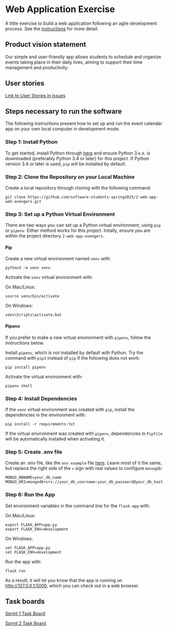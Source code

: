 # Web Application Exercise

A little exercise to build a web application following an agile development process. See the [instructions](instructions.md) for more detail.

## Product vision statement

Our simple and user-friendly app allows students to schedule and organize events taking place in their daily lives, aiming to support their time management and productivity. 

## User stories

[Link to User Stories in Issues](https://github.com/software-students-spring2025/2-web-app-web-avengers/issues)

## Steps necessary to run the software

The following instructions present how to set up and run the event calendar app on your own local computer in development mode. 

### Step 1: Install Python 

To get started, install Python through [here](https://www.python.org/downloads/) and ensure Python 3.x.x. is downloaded (preferably Python 3.4 or later) for this project. If Python version 3.4 or later is used, `pip` will be installed by default. 

### Step 2: Clone the Repository on your Local Machine

Create a local repository through cloning with the following command:
```
git clone https://github.com/software-students-spring2025/2-web-app-web-avengers.git
```

### Step 3: Set up a Python Virtual Environment 

There are two ways you can set up a Python virtual environment, using `pip` or `pipenv`. Either method works for this project. Intially, ensure you are within the project directory `2-web-app-avengers`.

#### Pip
Create a new virtual environment named `venv` with:
```
python3 -m venv venv
```

Activate the `venv` virtual environment with: 

On Mac/Linux:
```
source venv/bin/activate
```
On Windows:
```
venv\Scripts\activate.bat
```

#### Pipenv
If you prefer to make a new virtual environment with `pipenv`, follow the instructions below. 

Install `pipenv`, which is not installed by default with Python. Try the command with `pip3` instead of `pip` if the following does not work: 
```
pip install pipenv
```

Activate the virtual environment with:
```
pipenv shell
```

### Step 4: Install Dependencies 

If the `venv` virtual environment was created with `pip`, install the dependencies in the environment with:
```
pip install -r requirements.txt
```

If the virtual environment was created with `pipenv`, dependencies in `Pipfile` will be automatically installed when activating it. 

### Step 5: Create .env file

Create an .env file, like the `env.example` file [here](https://github.com/software-students-spring2025/2-web-app-web-avengers/blob/main/env.example). Leave most of it the same, but replace the right side of the `=` sign with real values to configure `monogdb`:
```
MONGO_DBNAME=your_db_name
MONGO_URI=mongodb+srv://your_db_username:your_db_password@your_db_host_server_name:27017
```

### Step 6: Run the App

Set environment variables in the command line for the  `flask-app` with:

On Mac/Linux:
```
export FLASK_APP=app.py
export FLASK_ENV=development
```

On Windows:
```
set FLASK_APP=app.py
set FLASK_ENV=development
```

Run the app with:
```
flask run
```
As a result, it will let you know that the app is running on http://127.0.0.1:5000, which you can check out in a web browser.  

## Task boards

[Sprint 1 Task Board](https://github.com/orgs/software-students-spring2025/projects/35)

[Sprint 2 Task Board](https://github.com/orgs/software-students-spring2025/projects/32)
